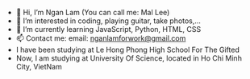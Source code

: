 - 👋 Hi, I’m Ngan Lam (You can call me: Mal Lee)
- 👀 I’m interested in coding, playing guitar, take photos,...
- 🌱 I’m currently learning JavaScript, Python, HTML, CSS
- 📫 Contact me: 
      email: nganlamforwork@gmail.com
- I have been studying at Le Hong Phong High School For The Gifted
- Now, I am studying at University Of Science, located in Ho Chi Minh City, VietNam
